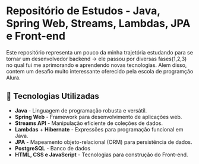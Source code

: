 # Repositório de Estudos - Java, Spring Web, Streams, Lambdas, JPA e Front-end

Este repositório representa um pouco da minha trajetória estudando para se tornar um desenvolvedor backend -> ele passou por diversas fases(1,2,3) no qual fui me aprimorando e aprendendo novas tecnologias. Alem disso, contem um desafio muito interessante oferecido pela escola de programção Alura.

## 🔧 Tecnologias Utilizadas
- **Java** - Linguagem de programação robusta e versátil.
- **Spring Web** - Framework para desenvolvimento de aplicações web.
- **Streams API** - Manipulação eficiente de coleções de dados.
- **Lambdas** + **Hibernate** - Expressões para programação funcional em Java.
- **JPA** - Mapeamento objeto-relacional (ORM) para persistência de dados.
- **PostgreSQL** - Banco de dados
- **HTML, CSS e JavaScript** - Tecnologias para construção do Front-end.
